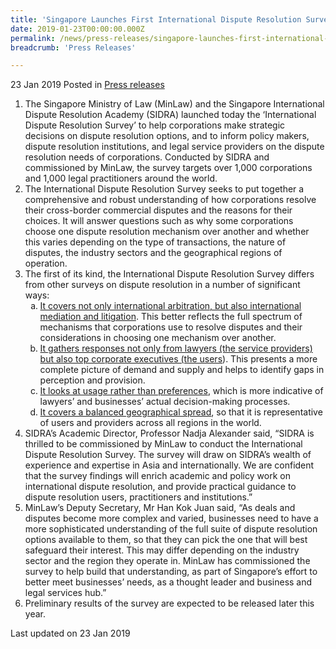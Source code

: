 ```yaml
---
title: 'Singapore Launches First International Dispute Resolution Survey'
date: 2019-01-23T00:00:00.000Z
permalink: /news/press-releases/singapore-launches-first-international-dispute-resolution-survey/
breadcrumb: 'Press Releases'

---
```


23 Jan 2019 Posted in [Press releases](/news/press-releases)

<ol>
<li>The Singapore Ministry of Law (MinLaw) and the Singapore International Dispute Resolution Academy (SIDRA) launched today the ‘International Dispute Resolution Survey’ to help corporations make strategic decisions on dispute resolution options, and to inform policy makers, dispute resolution institutions, and legal service providers on the dispute resolution needs of corporations. Conducted by SIDRA and commissioned by MinLaw, the survey targets over 1,000 corporations and 1,000 legal practitioners around the world.</li>

<li>The International Dispute Resolution Survey seeks to put together a comprehensive and robust understanding of how corporations resolve their cross-border commercial disputes and the reasons for their choices. It will answer questions such as why some corporations choose one dispute resolution mechanism over another and whether this varies depending on the type of transactions, the nature of disputes, the industry sectors and the geographical regions of operation. </li>

<li>The first of its kind, the International Dispute Resolution Survey differs from other surveys on dispute resolution in a number of significant ways:


<ol style="list-style-type: lower-alpha;">
<li> <u>It covers not only international arbitration, but also international mediation and litigation</u>. This better reflects the full spectrum of mechanisms that corporations use to resolve disputes and their considerations in choosing one mechanism over another.  </li>

<li> <u>It gathers responses not only from lawyers (the service providers) but also top corporate executives (the users</u>). This presents a more complete picture of demand and supply and helps to identify gaps in perception and provision.</li>

<li> <u>It looks at usage rather than preferences</u>, which is more indicative of lawyers’ and businesses’ actual decision-making processes.</li>

<li> <u> It covers a balanced geographical spread</u>, so that it is representative of users and providers across all regions in the world.</li>

</ol>



</li>

<li> SIDRA’s Academic Director, Professor Nadja Alexander said, “SIDRA is thrilled to be commissioned by MinLaw to conduct the International Dispute Resolution Survey. The survey will draw on SIDRA’s wealth of experience and expertise in Asia and internationally. We are confident that the survey findings will enrich academic and policy work on international dispute resolution, and provide practical guidance to dispute resolution users, practitioners and institutions.”</li>

<li>MinLaw’s Deputy Secretary, Mr Han Kok Juan said, “As deals and disputes become more complex and varied, businesses need to have a more sophisticated understanding of the full suite of dispute resolution options available to them, so that they can pick the one that will best safeguard their interest. This may differ depending on the industry sector and the region they operate in. MinLaw has commissioned the survey to help build that understanding, as part of Singapore’s effort to better meet businesses’ needs, as a thought leader and business and legal services hub.”</li>

<li> Preliminary results of the survey are expected to be released later this year.</li>

</ol>

<p class="right-side-updated">Last updated on 23 Jan 2019</p>
